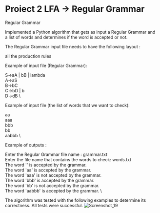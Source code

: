 # Proiect 2 LFA -> Regular Grammar
Regular Grammar

Implemented a Python algorithm that gets as input a Regular Grammar and a list of words and determines if the word is accepted or not. 

The Regular Grammar input file needs to have the following layout :

all the production rules

Example of input file (Regular Grammar):

S->aA | bB | lambda \
A->aS \
B->bC \
C->bD | b \
D->dB \

Example of input file (the list of words that we want to check):


aa \
aaa \
bbb \
bb \
aabbb \

Example of outputs :

Enter the Regular Grammar file name : grammar.txt \
Enter the file name that contains the words to check: words.txt \
The word '' is accepted by the grammar. \
The word 'aa' is accepted by the grammar. \
The word 'aaa' is not accepted by the grammar. \
The word 'bbb' is accepted by the grammar. \
The word 'bb' is not accepted by the grammar. \
The word 'aabbb' is accepted by the grammar. \


The algorithm was tested with the following examples to determine its correctness. All tests were successful.
![Screenshot_19](https://user-images.githubusercontent.com/105515716/230786352-cea1f7aa-0203-49ea-af84-3957201e514c.jpg)

